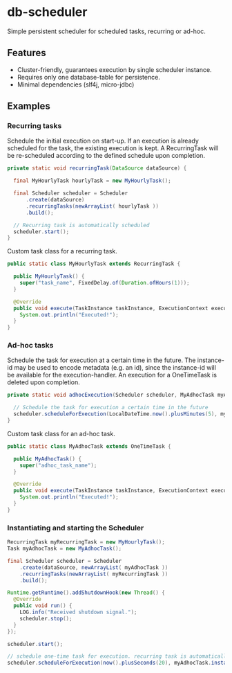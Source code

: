 # db-scheduler

Simple persistent scheduler for scheduled tasks, recurring or ad-hoc.

## Features

* Cluster-friendly, guarantees execution by single scheduler instance.
* Requires only one database-table for persistence.
* Minimal dependencies (slf4j, micro-jdbc)


## Examples
### Recurring tasks

Schedule the initial execution on start-up. If an execution is already scheduled for the task, the existing execution is kept. A RecurringTask will be re-scheduled according to the defined schedule upon completion.

```java
private static void recurringTask(DataSource dataSource) {

  final MyHourlyTask hourlyTask = new MyHourlyTask();

  final Scheduler scheduler = Scheduler
      .create(dataSource)
      .recurringTasks(newArrayList( hourlyTask ))
      .build();

  // Recurring task is automatically scheduled
  scheduler.start();
}
```

Custom task class for a recurring task.

```java
public static class MyHourlyTask extends RecurringTask {

  public MyHourlyTask() {
    super("task_name", FixedDelay.of(Duration.ofHours(1)));
  }

  @Override
  public void execute(TaskInstance taskInstance, ExecutionContext executionContext) {
    System.out.println("Executed!");
  }
}
```



### Ad-hoc tasks

Schedule the task for execution at a certain time in the future. The instance-id may be used to encode metadata (e.g. an id), since the instance-id will be available for the execution-handler. An execution for a OneTimeTask is deleted upon completion.

```java
private static void adhocExecution(Scheduler scheduler, MyAdhocTask myAdhocTask) {

  // Schedule the task for execution a certain time in the future
  scheduler.scheduleForExecution(LocalDateTime.now().plusMinutes(5), myAdhocTask.instance("1045"));
}
```

Custom task class for an ad-hoc task.

```java
public static class MyAdhocTask extends OneTimeTask {

  public MyAdhocTask() {
    super("adhoc_task_name");
  }

  @Override
  public void execute(TaskInstance taskInstance, ExecutionContext executionContext) {
    System.out.println("Executed!");
  }
}
```




### Instantiating and starting the Scheduler

```java
RecurringTask myRecurringTask = new MyHourlyTask();
Task myAdhocTask = new MyAdhocTask();

final Scheduler scheduler = Scheduler
    .create(dataSource, newArrayList( myAdhocTask ))
    .recurringTasks(newArrayList( myRecurringTask ))
    .build();

Runtime.getRuntime().addShutdownHook(new Thread() {
  @Override
  public void run() {
    LOG.info("Received shutdown signal.");
    scheduler.stop();
  }
});

scheduler.start();

// schedule one-time task for execution. recurring task is automatically scheduled
scheduler.scheduleForExecution(now().plusSeconds(20), myAdhocTask.instance("1045"));
```
